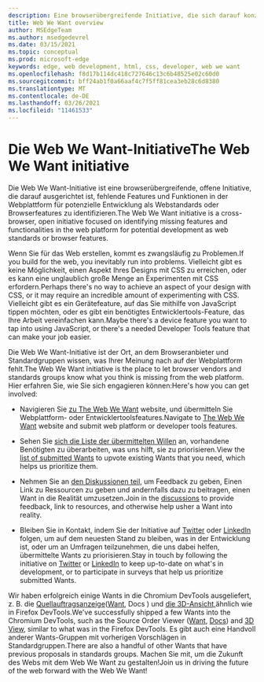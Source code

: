 ```yaml
---
description: Eine browserübergreifende Initiative, die sich darauf konzentriert, fehlende Features und Funktionen in der Webplattform für die potenzielle Entwicklung als Webstandards oder Browserfeatures zu identifizieren.
title: Web We Want overview
author: MSEdgeTeam
ms.author: msedgedevrel
ms.date: 03/15/2021
ms.topic: conceptual
ms.prod: microsoft-edge
keywords: edge, web development, html, css, developer, web we want
ms.openlocfilehash: f8d17b114dc418c727646c13c6b48525e02c60d0
ms.sourcegitcommit: bff24ab1f0a66aaf4c7f5ff81cea3eb28c6d8380
ms.translationtype: MT
ms.contentlocale: de-DE
ms.lasthandoff: 03/26/2021
ms.locfileid: "11461533"
---
```

# <a name="the-web-we-want-initiative"></a><span data-ttu-id="4d408-104">Die Web We Want-Initiative</span><span class="sxs-lookup"><span data-stu-id="4d408-104">The Web We Want initiative</span></span>

<span data-ttu-id="4d408-105">Die Web We Want-Initiative ist eine browserübergreifende, offene Initiative, die darauf ausgerichtet ist, fehlende Features und Funktionen in der Webplattform für potenzielle Entwicklung als Webstandards oder Browserfeatures zu identifizieren.</span><span class="sxs-lookup"><span data-stu-id="4d408-105">The Web We Want initiative is a cross-browser, open initiative focused on identifying missing features and functionalities in the web platform for potential development as web standards or browser features.</span></span>

<span data-ttu-id="4d408-106">Wenn Sie für das Web erstellen, kommt es zwangsläufig zu Problemen.</span><span class="sxs-lookup"><span data-stu-id="4d408-106">If you build for the web, you inevitably run into problems.</span></span> <span data-ttu-id="4d408-107">Vielleicht gibt es keine Möglichkeit, einen Aspekt Ihres Designs mit CSS zu erreichen, oder es kann eine unglaublich große Menge an Experimenten mit CSS erfordern.</span><span class="sxs-lookup"><span data-stu-id="4d408-107">Perhaps there's no way to achieve an aspect of your design with CSS, or it may require an incredible amount of experimenting with CSS.</span></span> <span data-ttu-id="4d408-108">Vielleicht gibt es ein Gerätefeature, auf das Sie mithilfe von JavaScript tippen möchten, oder es gibt ein benötigtes Entwicklertools-Feature, das Ihre Arbeit vereinfachen kann.</span><span class="sxs-lookup"><span data-stu-id="4d408-108">Maybe there's a device feature you want to tap into using JavaScript, or there's a needed Developer Tools feature that can make your job easier.</span></span>

<span data-ttu-id="4d408-109">Die Web We Want-Initiative ist der Ort, an dem Browseranbieter und Standardgruppen wissen, was Ihrer Meinung nach auf der Webplattform fehlt.</span><span class="sxs-lookup"><span data-stu-id="4d408-109">The Web We Want initiative is the place to let browser vendors and standards groups know what you think is missing from the web platform.</span></span> <span data-ttu-id="4d408-110">Hier erfahren Sie, wie Sie sich engagieren können:</span><span class="sxs-lookup"><span data-stu-id="4d408-110">Here's how you can get involved:</span></span>

*   <span data-ttu-id="4d408-111">Navigieren Sie [zu The Web We Want][WebWeWant] website, und übermitteln Sie Webplattform- oder Entwicklertoolsfeatures.</span><span class="sxs-lookup"><span data-stu-id="4d408-111">Navigate to [The Web We Want][WebWeWant] website and submit web platform or developer tools features.</span></span>

*   <span data-ttu-id="4d408-112">Sehen Sie [sich die Liste der übermittelten Willen][WebWeWantWants] an, vorhandene Benötigten zu überarbeiten, was uns hilft, sie zu priorisieren.</span><span class="sxs-lookup"><span data-stu-id="4d408-112">View the [list of submitted Wants][WebWeWantWants] to upvote existing Wants that you need, which helps us prioritize them.</span></span>

*   <span data-ttu-id="4d408-113">Nehmen Sie an [den Diskussionen teil,][GithubWebWeWantDiscussions] um Feedback zu geben, Einen Link zu Ressourcen zu geben und andernfalls dazu zu beitragen, einen Want in die Realität umzusetzen.</span><span class="sxs-lookup"><span data-stu-id="4d408-113">Join in the [discussions][GithubWebWeWantDiscussions] to provide feedback, link to resources, and otherwise help usher a Want into reality.</span></span>

*   <span data-ttu-id="4d408-114">Bleiben Sie in Kontakt, indem Sie der Initiative auf [Twitter][TwitterWebWeWant] oder [LinkedIn][LinkedInWebWeWant] folgen, um auf dem neuesten Stand zu bleiben, was in der Entwicklung ist, oder um an Umfragen teilzunehmen, die uns dabei helfen, übermittelte Wants zu priorisieren.</span><span class="sxs-lookup"><span data-stu-id="4d408-114">Stay in touch by following the initiative on [Twitter][TwitterWebWeWant] or [LinkedIn][LinkedInWebWeWant] to keep up-to-date on what's in development, or to participate in surveys that help us prioritize submitted Wants.</span></span>

<span data-ttu-id="4d408-115">Wir haben erfolgreich einige Wants in die Chromium DevTools ausgeliefert, z. B. die [Quellauftragsanzeige][DevtoolsExperimentalFeaturesIndexSourceOrderViewer]\([Want][WebWeWantWants64], Docs \) und [die 3D-Ansicht,][Devtools3DViewIndex]ähnlich wie in Firefox DevTools.</span><span class="sxs-lookup"><span data-stu-id="4d408-115">We've successfully shipped a few Wants into the Chromium DevTools, such as the Source Order Viewer \([Want][WebWeWantWants64], [Docs][DevtoolsExperimentalFeaturesIndexSourceOrderViewer]\) and [3D View][Devtools3DViewIndex], similar to what was in the Firefox DevTools.</span></span> <span data-ttu-id="4d408-116">Es gibt auch eine Handvoll anderer Wants-Gruppen mit vorherigen Vorschlägen in Standardgruppen.</span><span class="sxs-lookup"><span data-stu-id="4d408-116">There are also a handful of other Wants that have previous proposals in standards groups.</span></span> <span data-ttu-id="4d408-117">Machen Sie mit, um die Zukunft des Webs mit dem Web We Want zu gestalten!</span><span class="sxs-lookup"><span data-stu-id="4d408-117">Join us in driving the future of the web forward with the Web We Want!</span></span>

<!-- links -->  

[Devtools3DViewIndex]: ../devtools-guide-chromium/3d-view/index.md "3D-Ansicht | Microsoft Docs"

[DevtoolsExperimentalFeaturesIndexSourceOrderViewer]: ../devtools-guide-chromium/experimental-features/index.md#source-order-viewer "Source Order Viewer – Experimentelle | Microsoft Docs"

[WebWeWant]: https://webwewant.fyi "The Web We Want"

[WebWeWantWants]: https://webwewant.fyi/wants "Was wir | The Web We Want"

[GithubWebWeWantDiscussions]: https://github.com/WebWeWant/webwewant.fyi/discussions "Lassen Sie uns das Web besprechen, das wir | GitHub"

[TwitterWebWeWant]: https://twitter.com/webwewantfyi "Das Web, das wir | Twitter"

[LinkedInWebWeWant]: https://www.linkedin.com/company/the-web-we-want "Das Web, das wir | LinkedIn"

[WebWeWantWants64]: https://webwewant.fyi/wants/64 "Ich möchte einen Quellauftragsanzeiger für neu angeordnete Inhalte – What We Want | The Web We Want"
